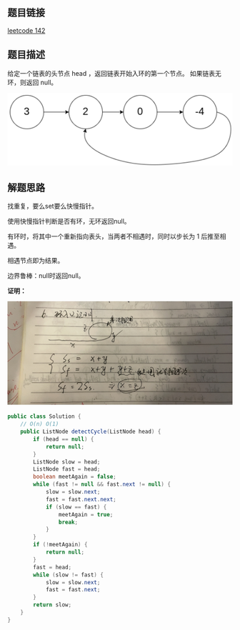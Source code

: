 ## 题目链接

[leetcode 142](https://leetcode.cn/problems/linked-list-cycle-ii/)

## 题目描述

给定一个链表的头节点  head ，返回链表开始入环的第一个节点。 如果链表无环，则返回 null。

![](https://github.com/RossVermouth/algorithm/blob/main/%E9%99%84%E4%BB%B6/%E9%93%BE%E8%A1%A8%E7%8E%AF%E5%85%A5%E5%8F%A3.png)

## 解题思路

找重复，要么set要么快慢指针。 

使用快慢指针判断是否有环，无环返回null。  

有环时，将其中一个重新指向表头，当两者不相遇时，同时以步长为 1 后推至相遇。  

相遇节点即为结果。  

边界鲁棒：null时返回null。  

**证明：**  

![](https://github.com/RossVermouth/algorithm/blob/main/%E9%99%84%E4%BB%B6/%E7%8E%AF%E5%85%A5%E5%8F%A3%E8%AF%81%E6%98%8E.png)

```java
public class Solution {
    // O(n) O(1)
    public ListNode detectCycle(ListNode head) {
        if (head == null) {
            return null;
        }
        ListNode slow = head;
        ListNode fast = head;
        boolean meetAgain = false;
        while (fast != null && fast.next != null) {
            slow = slow.next;
            fast = fast.next.next;
            if (slow == fast) {
                meetAgain = true;
                break;
            }
        }
        if (!meetAgain) {
            return null;
        }
        fast = head;
        while (slow != fast) {
            slow = slow.next;
            fast = fast.next;
        }
        return slow;
    }
}
```


